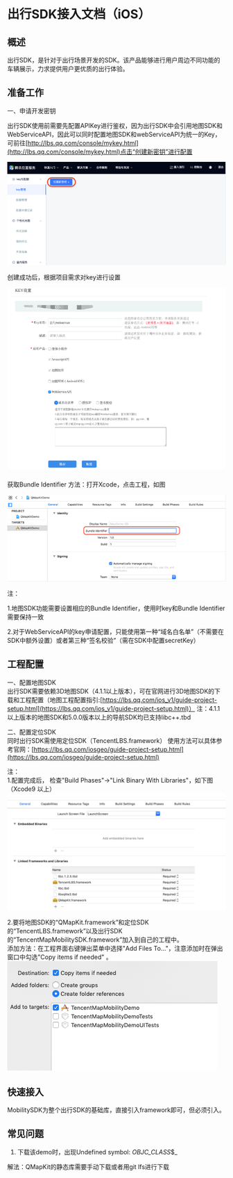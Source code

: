 # 出行SDK接入文档（iOS）

## 概述

出行SDK，是针对于出行场景开发的SDK。该产品能够进行用户周边不同功能的车辆展示，力求提供用户更优质的出行体验。

## 准备工作

一、申请开发密钥

出行SDK使用前需要先配置APIKey进行鉴权，因为出行SDK中会引用地图SDK和WebServiceAPI，因此可以同时配置地图SDK和webServiceAPI为统一的Key，可前往[http://lbs.qq.com/console/mykey.html](http://lbs.qq.com/console/mykey.html)点击“创建新密钥”进行配置

![](../Picture1.png)

创建成功后，根据项目需求对key进行设置

![](../Picture2.png)

获取Bundle Identifier 方法：打开Xcode，点击工程，如图

![](../Picture3.png)


注：

1.地图SDK功能需要设置相应的Bundle Identifier，使用时key和Bundle Identifier需要保持一致

2.对于WebServiceAPI的key申请配置，只能使用第一种“域名白名单”（不需要在SDK中额外设置）或者第三种“签名校验”（需在SDK中配置secretKey）


## 工程配置

一、配置地图SDK   
出行SDK需要依赖3D地图SDK（4.1.1以上版本），可在官网进行3D地图SDK的下载和工程配置（地图工程配置指引:[https://lbs.qq.com/ios_v1/guide-project-setup.html](https://lbs.qq.com/ios_v1/guide-project-setup.html)）
注：4.1.1以上版本的地图SDK和5.0.0版本以上的导航SDK均已支持libc++.tbd

二、配置定位SDK      
同时出行SDK需使用定位SDK（TencentLBS.framework）
使用方法可以具体参考官网：[https://lbs.qq.com/iosgeo/guide-project-setup.html](https://lbs.qq.com/iosgeo/guide-project-setup.html)

注：   
1.配置完成后， 检查"Build Phases"->"Link Binary With Libraries"，如下图（Xcode9 以上）   
![](../Picture4.png)   

2.要将地图SDK的“QMapKit.framework”和定位SDK的“TencentLBS.framework”以及出行SDK的“TencentMapMobilitySDK.framework”加入到自己的工程中。   
添加方法：在工程界面右键弹出菜单中选择"Add Files To..."，注意添加时在弹出窗口中勾选"Copy items if needed" 。   
![](../Picture5.png) 

## 快速接入

MobilitySDK为整个出行SDK的基础库，直接引入framework即可，但必须引入。

## 常见问题

1. 下载该demo时，出现Undefined symbol: _OBJC_CLASS_$_

解法：QMapKit的静态库需要手动下载或者用git lfs进行下载

